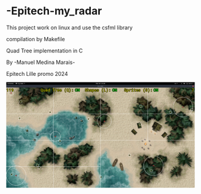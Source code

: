 # -Epitech-my_radar

This project work on linux and use the csfml library

compilation by Makefile

Quad Tree implementation in C

By -Manuel Medina Marais-

Epitech Lille promo 2024

![](picture_playing.png)
